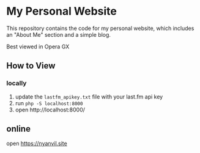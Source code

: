 # My Personal Website

This repository contains the code for my personal website, which includes an "About Me" section and a simple blog.

Best viewed in Opera GX

## How to View

### locally

1. update the `lastfm_apikey.txt` file with your last.fm api key
2. run `php -S localhost:8000`
3. open http://localhost:8000/

## online

open https://nyanvil.site